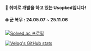 #### 🙇 취미로 개발을 하고 있는 Usopked입니다!

#### ❄️ 군 복무 : 24.05.07 ~ 25.11.06

[![Solved.ac
프로필](http://mazassumnida.wtf/api/v2/generate_badge?boj=wave0827)](https://solved.ac/wave0827)

[![Velog's GitHub stats](https://velog-readme-stats.vercel.app/api?name=usopked16496)](https://velog.io/@usopked16496/)
